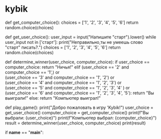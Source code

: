 # kybik
def get_computer_choice():
    choices = ['1', '2', '3', '4', '5', '6']
    return random.choice(choices)
    
 def get_user_choice():
    user_input = input("Напишите "старт").lower()
    while user_input not in ['старт']:
    print("Неправильно,ты не умеешь слово "старт" писать?.")
    choices = ['1', '2', '3', '4', '5', '6']
    return random.choice(choices)
    
def determine_winner(user_choice, computer_choice):
    if user_choice == computer_choice:
        return "Ничья!"
    elif (user_choice == '2' and computer_choice == '1',) or \
         (user_choice == '3' and computer_choice == '1', '2') or \
          (user_choice == '4' and computer_choice == '1', '2', '3') or \
           (user_choice == '5' and computer_choice == '1', '2', '3', '4' ) or \
         (user_choice == '6' and computer_choice == '1', '2', '3', '4', '5'):
        return "Вы выиграли!"
    else:
        return "Компьютер выиграл!"
        
 def play_game():
    print("Добро пожаловать в игру 'Kybik!")
    user_choice = get_user_choice()
    computer_choice = get_computer_choice()
    print(f"Вы выбрали: {user_choice}")
    print(f"Компьютер выбрал: {computer_choice}")
    result = determine_winner(user_choice, computer_choice)
    print(result)

if __name__ == "__main__":
